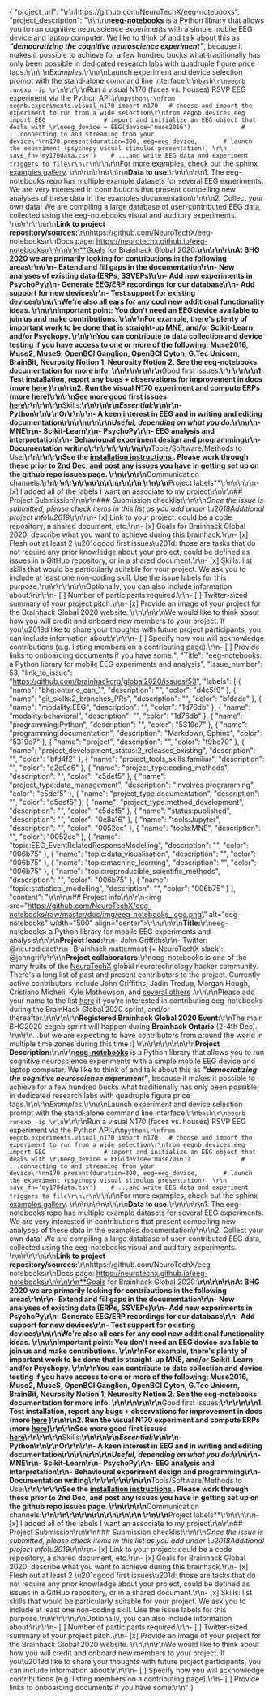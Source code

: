 {
  "project_url": "\r\nhttps://github.com/NeuroTechX/eeg-notebooks",
  "project_description": "\r\n\r\n[**eeg-notebooks**](https://github.com/NeuroTechX/eeg-notebooks) is a Python library that allows you to run cognitive neuroscience experiments with a simple mobile EEG device and laptop computer. We like to think of and talk about this as ***\"democratizing the cognitive neuroscience experiment\"***, because it makes it possible to achieve for a few hundred bucks what traditionally has only been possible in dedicated research labs with quadruple figure price tags.\r\n\r\n*Examples:*\r\n\r\nLaunch experiment and device selection prompt with the stand-alone command line interface:\r\n```bash\r\neegnb runexp -ip \r\n```\r\n\r\nRun a visual N170 (faces vs. houses) RSVP EEG experiment via the Python API:\r\n```python\r\nfrom eegnb.experiments.visual_n170 import n170   # choose and import the experiment to run from a wide selection\r\nfrom eegnb.devices.eeg import EEG                # import and initialize an EEG object that deals with \r\neeg_device = EEG(device='muse2016')              # ...connecting to and streaming from your device\r\nn170.present(duration=300, eeg=eeg_device,       # launch the experiment (psychopy visual stimulus presentation), \r\n                     save_fn='my170data.csv')    # ...and write EEG data and experiment triggers to file\r\n\r\n```\r\n\r\nFor more examples, check out the sphinx [examples gallery](https://neurotechx.github.io/eeg-notebooks/experiments/all_examples.html). \r\n\r\n\r\n\r\n\r\n**Data to use:**\r\n<!-- If your project uses data, add a short description of the data and a link to its source. -->\r\n\r\n1. The eeg-notebooks repo has multiple example datasets for several EEG experiments. We are very interested in contributions that present compelling new analyses of these data in the examples documentation\r\n\r\n2. Collect your own data! We are compiling a large database of user-contributed EEG data, collected using the eeg-notebooks visual and auditory experiments. \r\n\r\n\r\n\r\n**Link to project repository/sources:**\r\nhttps://github.com/NeuroTechX/eeg-notebooks\r\nDocs page: https://neurotechx.github.io/eeg-notebooks\r\n\r\n\r\n**Goals for Brainhack Global 2020:**\r\n<!-- Add a list of milestones or deliverables that you expect to achieve during the event. Try to provide goals of varying complexity for contributors with different sets of skills. -->\r\n\r\nAt BHG 2020 we are primarily looking for contributions in the following areas\r\n\r\n- Extend and fill gaps in the documentation\r\n- New analyses of existing data (ERPs, SSVEPs)\r\n- Add new experiments in PsychoPy\r\n- Generate EEG/ERP recordings for our database\r\n- Add support for new devices\r\n- Test support for existing devices\r\n\r\nWe're also all ears for any cool new additional functionality ideas. \r\n\r\nImportant point: **You don't need an EEG device available to join us and make contributions**. \r\n\r\nFor example, there's plenty of important work to be done that is straight-up MNE, and/or Scikit-Learn, and/or Psychopy. \r\n\r\nYou can contribute to data collection and device testing if you have access to one or more of the following: Muse2016,  Muse2, MuseS, OpenBCI Ganglion, OpenBCI Cyton, G.Tec Unicorn, BrainBit, Neurosity Notion 1, Neurosity Notion 2. See the eeg-notebooks documentation for more info. \r\n\r\n\r\n\r\n**Good first issues:**\r\n<!-- Add a list of tasks to help new contributors find easy gateways into open source projects. -->\r\n\r\n1. Test installation, report any bugs + observations for improvement in docs (more [here](https://github.com/NeuroTechX/eeg-notebooks/issues/27) )\r\n\r\n2. Run the visual N170 experiment and compute ERPs (more [here](https://github.com/NeuroTechX/eeg-notebooks/issues/28))\r\n\r\nSee more good first issues [here](https://github.com/NeuroTechX/eeg-notebooks/labels/good%20first%20issue)\r\n\r\n\r\n**Skills:**\r\n<!-- Add a list of skills needed to contribute to this project. Try to think of both coding and non-coding skills. You can provide predefined skill levels, but it\u2019s better if you give concrete examples of the type of task contributors will be facing. Please make sure you create equal opportunities to accommodate the newcomers in your project to learn from each other and share the experiences. -->\r\n\r\n*Essential:*\r\n\r\n- Python\r\n\r\nOr\r\n\r\n- A keen interest in EEG and in writing and editing documentation\r\n\r\n\r\n\r\n*Useful, depending on what you do:*\r\n\r\n- MNE\r\n- Scikit-Learn\r\n- PsychoPy\r\n- EEG analysis and interpretation\r\n- Behavioural experiment design and programming\r\n- Documentation writing\r\n\r\n\r\n\r\n\r\n**Tools/Software/Methods to Use:**\r\n<!-- Add a list of tools/software/methods that are advised to be installed/reviewed ahead of the event to gain a bit of time with the installation of the software, preparation of the environments or describing the methods that will be needed to contribute to this project. Try to think of both coding and non-coding details regarding such to be listed. -->\r\n\r\nSee the [installation instructions ](https://neurotechx.github.io/eeg-notebooks/getting_started/installation.html). Please work through these prior to 2nd Dec, and post any issues you have in getting set up on the github repo issues page. \r\n\r\n\r\n**Communication channels:**\r\n<!-- Add links to chat channels in Slack or Mattermost -->\r\n\r\n<!-- On mattermost: https://mattermost.brainhack.org/brainhack/channels/eeg-notebooks -->\r\n<!-- On NeuroTechX slack: check out the \"#eeg-notebooks\" channel. -->\r\n\r\n\r\n\r\n<!-- [ ] Video channel: Please write here the communication channel (Zoom, Jitsi, Twitch, or any other platform) you will be using to work collaboratively however please keep them as commented to avoid any public sharing. Once you set up your project Mattermost communication channel, make sure you write the link of the video channel at the header of the Mattermost channel for your attendees to know --> \r\n\r\n**Project labels**\r\n<!-- Please prepend a hashtag (#) to all of the labels that fit your project, then tick the box below to state you did so (either by adding an 'x' between square brackets or by ticking it after submission). Please make sure that you stick by the labels listed for each topic below, rather than adding any new one, for further actions to work properly on the issue labels.\r\n\r\nE.g. my project is about the modulatory effect of salmon mousse on British supper survival\r\nIn the following list:\r\n```\r\nmeal:\r\nbrunch, supper\r\ntype:\r\nmousse, salmon, squid\r\n```\r\nI'm going to hashtag all of the labels I need my project to be indexed in:\r\n```\r\nmeal:\r\nbrunch, #supper\r\ntype:\r\n#mousse, #salmon, squid\r\n```\r\n\r\nNow the real list (please indicate all of the labels you'd like to add to your project):\r\n\r\n- Type of project:\r\n#coding_methods, #data_management, #documentation, #method_development,\r\npipeline_development, tutorial_recording, #visualization\r\n\r\n- Project development status:\r\n0_concept_no_content, 1_basic structure, #2_releases_existing\r\n\r\n- Topic of the projet:\r\nBayesian_approaches, causality, connectome, #data_visualisation, deep_learning,\r\ndiffusion, diversity_inclusivity_equality, #EEG_EventRelatedResponseModelling,\r\nEEG_source_modelling, Granger_causality, hypothesis_testing, ICA, information_theory,\r\n#machine_learning, MR_methodologies, neural_decoding, neural_encoding, neural_networks,\r\nPCA, physiology, reinforcement_learning, #reproducible_scientific_methods, single_neuron_models,\r\n#statistical_modelling, systems_neuroscience, tractography\r\n\r\n- Tools used in the project:\r\nAFNI, ANTs, BIDS, Brainstorm, CPAC, Datalad, DIPY, FieldTrip, fMRIPrep, Freesurfer,\r\nFSL, #Jupyter, #MNE, MRtrix, Nipype, NWB, SPM\r\n\r\n- Tools skill level required to enter the project (more than one possible):\r\ncomfortable, expert, #familiar, no_skills_required\r\n\r\n- Programming language used in the project:\r\nno_programming_involved, C++, containerization, documentation, Java, Julia, Matlab,\r\n#Python, R, shell_scripting, Unix_command_line, Web, workflows\r\n\r\n- Modalities involved in the project (if any):\r\n#behavioral, DWI, ECG, ECOG, #EEG, eye_tracking, fMRI, fNIRS, MEG, MRI, PET, TDCS, TMS\r\n\r\n- Git skills required to enter the project (more than one possible):\r\n0_no_git_skills, 1_commit_push, #2_branches_PRs, 3_continuous_integration\r\n-->\r\n\r\n- [x] I added all of the labels I want an associate to my project\r\n\r\n## Project Submission\r\n\r\n### Submission checklist\r\n\r\n*Once the issue is submitted, please check items in this list as you add under \u2018Additional project info\u2019*\r\n\r\n- [x] Link to your project: could be a code repository, a shared document, etc.\r\n- [x] Goals for Brainhack Global 2020: describe what you want to achieve during this brainhack.\r\n- [x] Flesh out at least 2 \u201cgood first issues\u201d: those are tasks that do not require any prior knowledge about your project, could be defined as issues in a GitHub repository, or in a shared document.\r\n- [x] Skills: list skills that would be particularly suitable for your project. We ask you to include at least one non-coding skill. Use the issue labels for this purpose.\r\n<!-- - [x] Chat channel: A link to a chat channel that will be used during the Brainhack Global 2020 event. This can be an existing channel or a new one. We recommend using the [Brainhack space on Mattermost](https://mattermost.brainhack.org/).-->\r\n<!-- [ ] Video channel: A link to a video channel that will be used during the Brainhack Global 2020 Brainhack. This can be an existing channel or a new one. For instance a [Jitsi meet room](https://meet.jit.si/). **Please, do not make the video channel public in here**: post a message in your chat channel and pin it so that it remains private, you do not get undesired content, and contributors can still have access to it..-->\r\n\r\nOptionally, you can also include information about:\r\n\r\n- [ ] Number of participants required.\r\n- [ ] Twitter-sized summary of your project pitch.\r\n- [x] Provide an image of your project for the Brainhack Global 2020 website. \r\n<!-- You can put an image anywhere in this issue and it will be used to build your project page on the website. -->\r\n\r\nWe would like to think about how you will credit and onboard new members to your project. If you\u2019d like to share your thoughts with future project participants, you can include information about:\r\n\r\n- [ ] Specify how you will acknowledge contributions (e.g. listing members on a contributing page).\r\n- [ ] Provide links to onboarding documents if you have some:",
  "Title": "eeg-notebooks: a Python library for mobile EEG experiments and analysis",
  "issue_number": 53,
  "link_to_issue": "https://github.com/brainhackorg/global2020/issues/53",
  "labels": [
    {
      "name": "bhg:ontario_can_1",
      "description": "",
      "color": "d4c5f9"
    },
    {
      "name": "git_skills:2_branches_PRs",
      "description": "",
      "color": "bfdadc"
    },
    {
      "name": "modality:EEG",
      "description": "",
      "color": "1d76db"
    },
    {
      "name": "modality:behavioral",
      "description": "",
      "color": "1d76db"
    },
    {
      "name": "programming:Python",
      "description": "",
      "color": "5319e7"
    },
    {
      "name": "programming:documentation",
      "description": "Markdown, Sphinx",
      "color": "5319e7"
    },
    {
      "name": "project",
      "description": "",
      "color": "f9bc70"
    },
    {
      "name": "project_development_status:2_releases_existing",
      "description": "",
      "color": "bfd4f2"
    },
    {
      "name": "project_tools_skills:familiar",
      "description": "",
      "color": "c2e0c6"
    },
    {
      "name": "project_type:coding_methods",
      "description": "",
      "color": "c5def5"
    },
    {
      "name": "project_type:data_management",
      "description": "involves programming",
      "color": "c5def5"
    },
    {
      "name": "project_type:documentation",
      "description": "",
      "color": "c5def5"
    },
    {
      "name": "project_type:method_development",
      "description": "",
      "color": "c5def5"
    },
    {
      "name": "status:published",
      "description": "",
      "color": "0e8a16"
    },
    {
      "name": "tools:Jupyter",
      "description": "",
      "color": "0052cc"
    },
    {
      "name": "tools:MNE",
      "description": "",
      "color": "0052cc"
    },
    {
      "name": "topic:EEG_EventRelatedResponseModelling",
      "description": "",
      "color": "006b75"
    },
    {
      "name": "topic:data_visualisation",
      "description": "",
      "color": "006b75"
    },
    {
      "name": "topic:machine_learning",
      "description": "",
      "color": "006b75"
    },
    {
      "name": "topic:reproducible_scientific_methods",
      "description": "",
      "color": "006b75"
    },
    {
      "name": "topic:statistical_modelling",
      "description": "",
      "color": "006b75"
    }
  ],
  "content": "<!-- Guidelines\r\n\r\nWe are very excited to meet you at Brainhack Global 2020 \ud83c\udf89. To submit a project, you need to be an attendee to one of the Brainhack Global 2020 events listed on the [Brainhack Global 2020 webpage](https://brainhack.org/global2020/events/). Please, register for the event that is most suitable to your location, time zone, interest, and/or project prior to submitting one. Thank you!\r\n\r\nWe have prepared a checklist to help with your project submission. Here is how to proceed:\r\n\r\nBefore filling in any part please check items in the checklist below as you go through them.\r\nOnce you are done (at least all 'required' items must be provided), please delete the \"Guidelines\" section, submit your issue and add a comment saying 'Hi @Brainhack-Global/project-monitors: my project is ready!'\r\nThank you!\r\n\r\nAfter the issue is submitted, we will assign a 'project monitor' from the event location that you are registered with to review your submission. Once the submission is approved by the 'project monitor', they will add the label 'Project is ready' and it will appear on [Brainhack Global 2020 Projects](https://brainhack.org/global2020/projects) page with a separate project dedicated webpage. \r\n\r\nNote that you can always update your issue which will also change your page on the website accordingly.\r\n\r\nIf at any time you need help from us or anything is unclear, please add a comment and ping your project monitor. Our team is here to help! -->\r\n\r\n## Project info\r\n\r\n<img src=\"https://github.com/NeuroTechX/eeg-notebooks/raw/master/doc/img/eeg-notebooks_logo.png\" alt=\"eeg-notebooks\" width=\"500\" align=\"center\">\r\n\r\n\r\n**Title:**\r\neeg-notebooks: a Python library for mobile EEG experiments and analysis\r\n\r\n**Project lead:**\r\n- John Griffiths\r\n- Twitter: @neurodidact\r\n- Brainhack mattermost (+ NeuroTechX slack): @johngrif\r\n\r\n**Project collaborators:**\r\neeg-notebooks is one of the many fruits of the [NeuroTechX](https://neurotechx.com/) global neurotechnology hacker community. There's a long list of past and present contributors to the project. Currently active contributors include John Griffiths, Jadin Tredup, Morgan Hough, Cristiano Micheli, Kyle Mathewson, and [several others](https://github.com/neurotechx/eeg-notebooks#acknowledgments) .\r\n\r\nPlease add your name to the list [here](https://docs.google.com/spreadsheets/d/1br0BTCPszGFp1OB91WV6989hyu3-dskOoUvXO6wCGAs/edit?usp=sharing) if you're interested in contributing eeg-notebooks during the BrainHack Global 2020 sprint, and/or thereafter.\r\n\r\n\r\n**Registered Brainhack Global 2020 Event:**\r\nThe main BHG2020 eegnb sprint will happen during **Brainhack Ontario** (2-4th Dec). \r\n\r\n...but we are expecting to have contributors from around the world in multiple time zones during this time :)  \r\n\r\n\r\n\r\n\r\n**Project Description:**\r\n\r\n[**eeg-notebooks**](https://github.com/NeuroTechX/eeg-notebooks) is a Python library that allows you to run cognitive neuroscience experiments with a simple mobile EEG device and laptop computer. We like to think of and talk about this as ***\"democratizing the cognitive neuroscience experiment\"***, because it makes it possible to achieve for a few hundred bucks what traditionally has only been possible in dedicated research labs with quadruple figure price tags.\r\n\r\n*Examples:*\r\n\r\nLaunch experiment and device selection prompt with the stand-alone command line interface:\r\n```bash\r\neegnb runexp -ip \r\n```\r\n\r\nRun a visual N170 (faces vs. houses) RSVP EEG experiment via the Python API:\r\n```python\r\nfrom eegnb.experiments.visual_n170 import n170   # choose and import the experiment to run from a wide selection\r\nfrom eegnb.devices.eeg import EEG                # import and initialize an EEG object that deals with \r\neeg_device = EEG(device='muse2016')              # ...connecting to and streaming from your device\r\nn170.present(duration=300, eeg=eeg_device,       # launch the experiment (psychopy visual stimulus presentation), \r\n                     save_fn='my170data.csv')    # ...and write EEG data and experiment triggers to file\r\n\r\n```\r\n\r\nFor more examples, check out the sphinx [examples gallery](https://neurotechx.github.io/eeg-notebooks/experiments/all_examples.html). \r\n\r\n\r\n\r\n\r\n**Data to use:**\r\n<!-- If your project uses data, add a short description of the data and a link to its source. -->\r\n\r\n1. The eeg-notebooks repo has multiple example datasets for several EEG experiments. We are very interested in contributions that present compelling new analyses of these data in the examples documentation\r\n\r\n2. Collect your own data! We are compiling a large database of user-contributed EEG data, collected using the eeg-notebooks visual and auditory experiments. \r\n\r\n\r\n\r\n**Link to project repository/sources:**\r\nhttps://github.com/NeuroTechX/eeg-notebooks\r\nDocs page: https://neurotechx.github.io/eeg-notebooks\r\n\r\n\r\n**Goals for Brainhack Global 2020:**\r\n<!-- Add a list of milestones or deliverables that you expect to achieve during the event. Try to provide goals of varying complexity for contributors with different sets of skills. -->\r\n\r\nAt BHG 2020 we are primarily looking for contributions in the following areas\r\n\r\n- Extend and fill gaps in the documentation\r\n- New analyses of existing data (ERPs, SSVEPs)\r\n- Add new experiments in PsychoPy\r\n- Generate EEG/ERP recordings for our database\r\n- Add support for new devices\r\n- Test support for existing devices\r\n\r\nWe're also all ears for any cool new additional functionality ideas. \r\n\r\nImportant point: **You don't need an EEG device available to join us and make contributions**. \r\n\r\nFor example, there's plenty of important work to be done that is straight-up MNE, and/or Scikit-Learn, and/or Psychopy. \r\n\r\nYou can contribute to data collection and device testing if you have access to one or more of the following: Muse2016,  Muse2, MuseS, OpenBCI Ganglion, OpenBCI Cyton, G.Tec Unicorn, BrainBit, Neurosity Notion 1, Neurosity Notion 2. See the eeg-notebooks documentation for more info. \r\n\r\n\r\n\r\n**Good first issues:**\r\n<!-- Add a list of tasks to help new contributors find easy gateways into open source projects. -->\r\n\r\n1. Test installation, report any bugs + observations for improvement in docs (more [here](https://github.com/NeuroTechX/eeg-notebooks/issues/27) )\r\n\r\n2. Run the visual N170 experiment and compute ERPs (more [here](https://github.com/NeuroTechX/eeg-notebooks/issues/28))\r\n\r\nSee more good first issues [here](https://github.com/NeuroTechX/eeg-notebooks/labels/good%20first%20issue)\r\n\r\n\r\n**Skills:**\r\n<!-- Add a list of skills needed to contribute to this project. Try to think of both coding and non-coding skills. You can provide predefined skill levels, but it\u2019s better if you give concrete examples of the type of task contributors will be facing. Please make sure you create equal opportunities to accommodate the newcomers in your project to learn from each other and share the experiences. -->\r\n\r\n*Essential:*\r\n\r\n- Python\r\n\r\nOr\r\n\r\n- A keen interest in EEG and in writing and editing documentation\r\n\r\n\r\n\r\n*Useful, depending on what you do:*\r\n\r\n- MNE\r\n- Scikit-Learn\r\n- PsychoPy\r\n- EEG analysis and interpretation\r\n- Behavioural experiment design and programming\r\n- Documentation writing\r\n\r\n\r\n\r\n\r\n**Tools/Software/Methods to Use:**\r\n<!-- Add a list of tools/software/methods that are advised to be installed/reviewed ahead of the event to gain a bit of time with the installation of the software, preparation of the environments or describing the methods that will be needed to contribute to this project. Try to think of both coding and non-coding details regarding such to be listed. -->\r\n\r\nSee the [installation instructions ](https://neurotechx.github.io/eeg-notebooks/getting_started/installation.html). Please work through these prior to 2nd Dec, and post any issues you have in getting set up on the github repo issues page. \r\n\r\n\r\n**Communication channels:**\r\n<!-- Add links to chat channels in Slack or Mattermost -->\r\n\r\n<!-- On mattermost: https://mattermost.brainhack.org/brainhack/channels/eeg-notebooks -->\r\n<!-- On NeuroTechX slack: check out the \"#eeg-notebooks\" channel. -->\r\n\r\n\r\n\r\n<!-- [ ] Video channel: Please write here the communication channel (Zoom, Jitsi, Twitch, or any other platform) you will be using to work collaboratively however please keep them as commented to avoid any public sharing. Once you set up your project Mattermost communication channel, make sure you write the link of the video channel at the header of the Mattermost channel for your attendees to know --> \r\n\r\n**Project labels**\r\n<!-- Please prepend a hashtag (#) to all of the labels that fit your project, then tick the box below to state you did so (either by adding an 'x' between square brackets or by ticking it after submission). Please make sure that you stick by the labels listed for each topic below, rather than adding any new one, for further actions to work properly on the issue labels.\r\n\r\nE.g. my project is about the modulatory effect of salmon mousse on British supper survival\r\nIn the following list:\r\n```\r\nmeal:\r\nbrunch, supper\r\ntype:\r\nmousse, salmon, squid\r\n```\r\nI'm going to hashtag all of the labels I need my project to be indexed in:\r\n```\r\nmeal:\r\nbrunch, #supper\r\ntype:\r\n#mousse, #salmon, squid\r\n```\r\n\r\nNow the real list (please indicate all of the labels you'd like to add to your project):\r\n\r\n- Type of project:\r\n#coding_methods, #data_management, #documentation, #method_development,\r\npipeline_development, tutorial_recording, #visualization\r\n\r\n- Project development status:\r\n0_concept_no_content, 1_basic structure, #2_releases_existing\r\n\r\n- Topic of the projet:\r\nBayesian_approaches, causality, connectome, #data_visualisation, deep_learning,\r\ndiffusion, diversity_inclusivity_equality, #EEG_EventRelatedResponseModelling,\r\nEEG_source_modelling, Granger_causality, hypothesis_testing, ICA, information_theory,\r\n#machine_learning, MR_methodologies, neural_decoding, neural_encoding, neural_networks,\r\nPCA, physiology, reinforcement_learning, #reproducible_scientific_methods, single_neuron_models,\r\n#statistical_modelling, systems_neuroscience, tractography\r\n\r\n- Tools used in the project:\r\nAFNI, ANTs, BIDS, Brainstorm, CPAC, Datalad, DIPY, FieldTrip, fMRIPrep, Freesurfer,\r\nFSL, #Jupyter, #MNE, MRtrix, Nipype, NWB, SPM\r\n\r\n- Tools skill level required to enter the project (more than one possible):\r\ncomfortable, expert, #familiar, no_skills_required\r\n\r\n- Programming language used in the project:\r\nno_programming_involved, C++, containerization, documentation, Java, Julia, Matlab,\r\n#Python, R, shell_scripting, Unix_command_line, Web, workflows\r\n\r\n- Modalities involved in the project (if any):\r\n#behavioral, DWI, ECG, ECOG, #EEG, eye_tracking, fMRI, fNIRS, MEG, MRI, PET, TDCS, TMS\r\n\r\n- Git skills required to enter the project (more than one possible):\r\n0_no_git_skills, 1_commit_push, #2_branches_PRs, 3_continuous_integration\r\n-->\r\n\r\n- [x] I added all of the labels I want an associate to my project\r\n\r\n## Project Submission\r\n\r\n### Submission checklist\r\n\r\n*Once the issue is submitted, please check items in this list as you add under \u2018Additional project info\u2019*\r\n\r\n- [x] Link to your project: could be a code repository, a shared document, etc.\r\n- [x] Goals for Brainhack Global 2020: describe what you want to achieve during this brainhack.\r\n- [x] Flesh out at least 2 \u201cgood first issues\u201d: those are tasks that do not require any prior knowledge about your project, could be defined as issues in a GitHub repository, or in a shared document.\r\n- [x] Skills: list skills that would be particularly suitable for your project. We ask you to include at least one non-coding skill. Use the issue labels for this purpose.\r\n<!-- - [x] Chat channel: A link to a chat channel that will be used during the Brainhack Global 2020 event. This can be an existing channel or a new one. We recommend using the [Brainhack space on Mattermost](https://mattermost.brainhack.org/).-->\r\n<!-- [ ] Video channel: A link to a video channel that will be used during the Brainhack Global 2020 Brainhack. This can be an existing channel or a new one. For instance a [Jitsi meet room](https://meet.jit.si/). **Please, do not make the video channel public in here**: post a message in your chat channel and pin it so that it remains private, you do not get undesired content, and contributors can still have access to it..-->\r\n\r\nOptionally, you can also include information about:\r\n\r\n- [ ] Number of participants required.\r\n- [ ] Twitter-sized summary of your project pitch.\r\n- [x] Provide an image of your project for the Brainhack Global 2020 website. \r\n<!-- You can put an image anywhere in this issue and it will be used to build your project page on the website. -->\r\n\r\nWe would like to think about how you will credit and onboard new members to your project. If you\u2019d like to share your thoughts with future project participants, you can include information about:\r\n\r\n- [ ] Specify how you will acknowledge contributions (e.g. listing members on a contributing page).\r\n- [ ] Provide links to onboarding documents if you have some:\r\n"
}